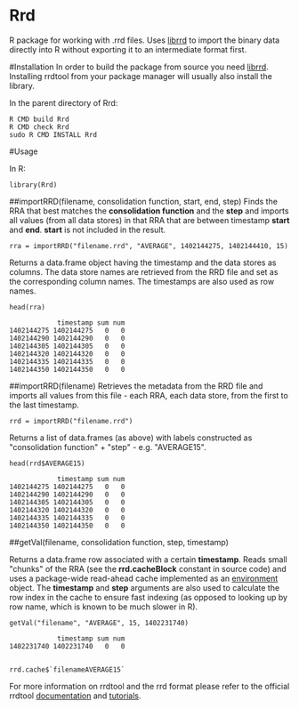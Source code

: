 Rrd
===

R package for working with .rrd files. Uses [librrd](http://oss.oetiker.ch/rrdtool/doc/librrd.en.html) to import the binary data directly into R without exporting it to an intermediate format first.


#Installation
In order to build the package from source you need [librrd](http://oss.oetiker.ch/rrdtool/doc/librrd.en.html).  
Installing rrdtool from your package manager will usually also install the library.  

In the parent directory of Rrd:  

    R CMD build Rrd
    R CMD check Rrd
    sudo R CMD INSTALL Rrd

#Usage

In R:

    library(Rrd)

##importRRD(filename, consolidation function, start, end, step)
Finds the RRA that best matches the __consolidation function__ and the __step__ and imports all values (from all data stores) in that RRA that are between timestamp __start__ and __end__. __start__ is not included in the result.

    rra = importRRD("filename.rrd", "AVERAGE", 1402144275, 1402144410, 15)

Returns a data.frame object having the timestamp and the data stores as columns. The data store names are retrieved from the RRD file and set as the corresponding column names. The timestamps are also used as row names.

    head(rra)

                timestamp sum num
    1402144275 1402144275   0   0
    1402144290 1402144290   0   0
    1402144305 1402144305   0   0
    1402144320 1402144320   0   0
    1402144335 1402144335   0   0
    1402144350 1402144350   0   0



##importRRD(filename)
Retrieves the metadata from the RRD file and imports all values from this file - each RRA, each data store, from the first to the last timestamp. 


    rrd = importRRD("filename.rrd")

Returns a list of data.frames (as above) with labels constructed as "consolidation function" + "step" - e.g. "AVERAGE15".

    head(rrd$AVERAGE15)

                timestamp sum num
    1402144275 1402144275   0   0
    1402144290 1402144290   0   0
    1402144305 1402144305   0   0
    1402144320 1402144320   0   0
    1402144335 1402144335   0   0
    1402144350 1402144350   0   0



##getVal(filename, consolidation function, step, timestamp)

Returns a data.frame row associated with a certain __timestamp__. Reads small "chunks" of the RRA (see the __rrd.cacheBlock__ constant in source code) and uses a package-wide read-ahead cache implemented as an [environment](http://stat.ethz.ch/R-manual/R-devel/library/base/html/environment.html) object. The __timestamp__ and __step__ arguments are also used to calculate the row index in the cache to ensure fast indexing (as opposed to looking up by row name, which is known to be much slower in R).

    getVal("filename", "AVERAGE", 15, 1402231740)

                timestamp sum num
    1402231740 1402231740   0   0


    rrd.cache$`filenameAVERAGE15`
    

 


For more information on rrdtool and the rrd format please refer to the official rrdtool [documentation](http://oss.oetiker.ch/rrdtool/doc/index.en.html) and [tutorials](http://oss.oetiker.ch/rrdtool/tut/index.en.html).

